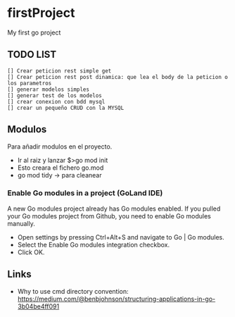 # firstProject
My first go project

## TODO LIST
    [] Crear peticion rest simple get
    [] Crear peticion rest post dinamica: que lea el body de la peticion o los parametros
    [] generar modelos simples 
    [] generar test de los modelos
    [] crear conexion con bdd mysql
    [] crear un pequeño CRUD con la MYSQL

## Modulos

Para añadir modulos en el proyecto.
- Ir al raiz y lanzar $>go mod init
- Esto creara el fichero go.mod
- go mod tidy -> para cleanear

### Enable Go modules in a project (GoLand IDE)

A new Go modules project already has Go modules enabled.
If you pulled your Go modules project from Github, you need to enable Go modules manually.

- Open settings by pressing Ctrl+Alt+S and navigate to Go | Go modules.
- Select the Enable Go modules integration checkbox.
- Click OK.

## Links

 - Why to use cmd directory convention:
https://medium.com/@benbjohnson/structuring-applications-in-go-3b04be4ff091


